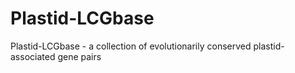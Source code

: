 # Plastid-LCGbase
Plastid-LCGbase - a collection of evolutionarily conserved plastid-associated gene pairs
